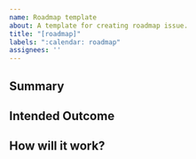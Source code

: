 ```yaml
---
name: Roadmap template
about: A template for creating roadmap issue.
title: "[roadmap]"
labels: ":calendar: roadmap"
assignees: ''
---
```


## Summary

## Intended Outcome

## How will it work?
